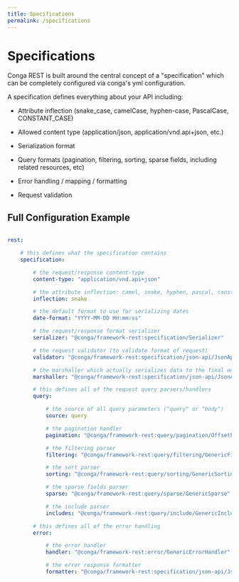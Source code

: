 ```yaml
---
title: Specifications
permalink: /specifications
---
```


# Specifications

Conga REST is built around the central concept of a "specification" which can be completely configured via conga's yml configuration.

A specification defines everything about your API including:

* Attribute inflection (snake_case, camelCase, hyphen-case, PascalCase, CONSTANT_CASE)

* Allowed content type (application/json, application/vnd.api+json, etc.)

* Serialization format

* Query formats (pagination, filtering, sorting, sparse fields, including related resources, etc)

* Error handling / mapping / formatting

* Request validation

## Full Configuration Example

```yaml

rest:

    # this defines what the specification contains
    specification:

        # the request/response content-type
        content-type: "application/vnd.api+json"

        # the attribute inflection: camel, snake, hyphen, pascal, constant
        inflection: snake

        # the default format to use for serializing dates
        date-format: "YYYY-MM-DD HH:mm:ss"

        # the request/response format serializer
        serializer: "@conga/framework-rest:specification/Serializer"

        # the request validator (to validate format of request)
        validator: "@conga/framework-rest:specification/json-api/JsonApiRestRequestValidator"

        # the marshaller which actually serializes data to the final output
        marshaller: "@conga/framework-rest:specification/json-api/JsonApiMarshaller"

        # this defines all of the request query parsers/handlers
        query:

            # the source of all query parameters ("query" or "body")
            source: query

            # the pagination handler
            pagination: "@conga/framework-rest:query/pagination/OffsetPaginationQueryParser"

            # the filtering parser
            filtering: "@conga/framework-rest:query/filtering/GenericFiltering"

            # the sort parser
            sorting: "@conga/framework-rest:query/sorting/GenericSorting"

            # the sparse fields parser
            sparse: "@conga/framework-rest:query/sparse/GenericSparse"

            # the include parser
            includes: "@conga/framework-rest:query/include/GenericIncludeQueryParser"

        # this defines all of the error handling
        error:

            # the error handler
            handler: "@conga/framework-rest:error/GenericErrorHandler"

            # the error response formatter
            formatter: "@conga/framework-rest:specification/json-api/JsonApiErrorFormatter"

```
